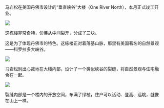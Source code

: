马岩松在美国丹佛市设计的“垂直峡谷”大楼（One River North），本月正式竣工开业。

![](https://pic.superbed.cc/item/671f957efa9f77b4dc203ade.webp)

这栋楼非常奇特，仿佛从中间裂开，分成了三块。

这是为了体现丹佛市的特色。这栋楼正对着落基山脉，那里有美国著名的自然景观——科罗拉多大峡谷。

![](https://pic.superbed.cc/item/671f959dfa9f77b4dc203c10.webp)

马岩松别出心裁地在大楼内部，设计了一个类似峡谷的裂缝，将自然景观与住宅融合在一起。

![](https://pic.superbed.cc/item/671f95b9fa9f77b4dc203d36.webp)

裂缝内部是一个楼内的开放空间，布满了绿植，住户可以活动、登高、远眺，就像在山上一样。

